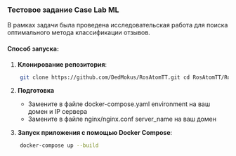 ### Тестовое задание Case Lab ML

В рамках задачи была проведена исследовательская работа для поиска оптимального метода классификации отзывов.


#### Способ запуска:

1. **Клонирование репозитория**:
```bash
    git clone https://github.com/DedMokus/RosAtomTT.git cd RosAtomTT/RosTest
```

2. **Подготовка**

    - Замените в файле docker-compose.yaml environment на ваш домен и IP сервера
    - Замените в файле nginx/nginx.conf server_name на ваш домен

3. **Запуск приложения с помощью Docker Compose**:

```bash 
    docker-compose up --build
```

